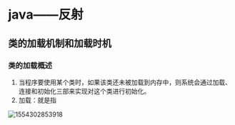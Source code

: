 # java——反射

## 类的加载机制和加载时机

### 类的加载概述

1. 当程序要使用某个类时，如果该类还未被加载到内存中，则系统会通过加载、连接和初始化三部来实现对这个类进行初始化。
2. 加载：就是指

![1554302853918](C:\Users\m1896\AppData\Roaming\Typora\typora-user-images\1554302853918.png)